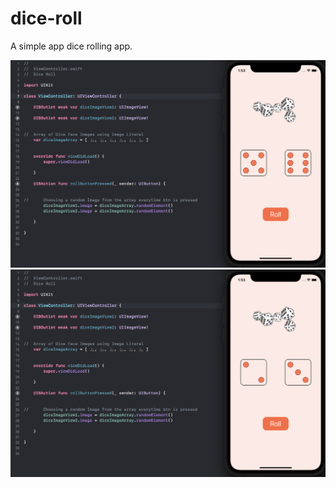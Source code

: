 # dice-roll

A simple app dice rolling app.

![Image 1](https://github.com/akshaykrishh/dice-roll/blob/master/Documentation/dice1.png)
![Image 2](https://github.com/akshaykrishh/dice-roll/blob/master/Documentation/dice2.png)
